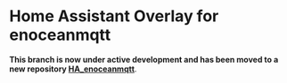 # Home Assistant Overlay for enoceanmqtt

**This branch is now under active development and has been moved to a new repository [HA_enoceanmqtt](https://github.com/mak-gitdev/HA_enoceanmqtt)**.  
